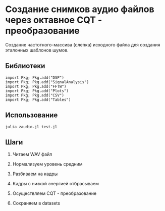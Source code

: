 # Создание снимков аудио файлов через октавное CQT - преобразование

Создание частотного-массива (слепка) исходного файла для создания эталонных шаблонов шумов.

## Библиотеки

```
import Pkg; Pkg.add("DSP")
import Pkg; Pkg.add("SignalAnalysis")
import Pkg; Pkg.add("FFTW")
import Pkg; Pkg.add("Plots")
import Pkg; Pkg.add("CSV")
import Pkg; Pkg.add("Tables")

```

## Использование

```
julia zaudio.jl test.jl

```

## Шаги

1. Читаем WAV файл

2. Нормализуем уровень средним

3. Разбиваем на кадры

4. Кадры с низкой энергией отбрасываем

5. Осуществляем CQT - преобразование

6. Сохраняем в datasets

